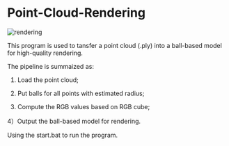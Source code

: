 # Point-Cloud-Rendering

![rendering](https://user-images.githubusercontent.com/65271555/178954689-7f95e9d2-4111-4347-95d1-7975a639e8f2.jpg)

This program is used to tansfer a point cloud (.ply) into a ball-based model for high-quality rendering.

The pipeline is summaized as:

1) Load the point cloud;

2) Put balls for all points with estimated radius;

3) Compute the RGB values based on RGB cube;

4）Output the ball-based model for rendering.

Using the start.bat to run the program.


